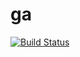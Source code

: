 # ga
[![Build Status](https://travis-ci.org/malexkiy/ga.svg?branch=master)](https://travis-ci.org/malexkiy/ga)

